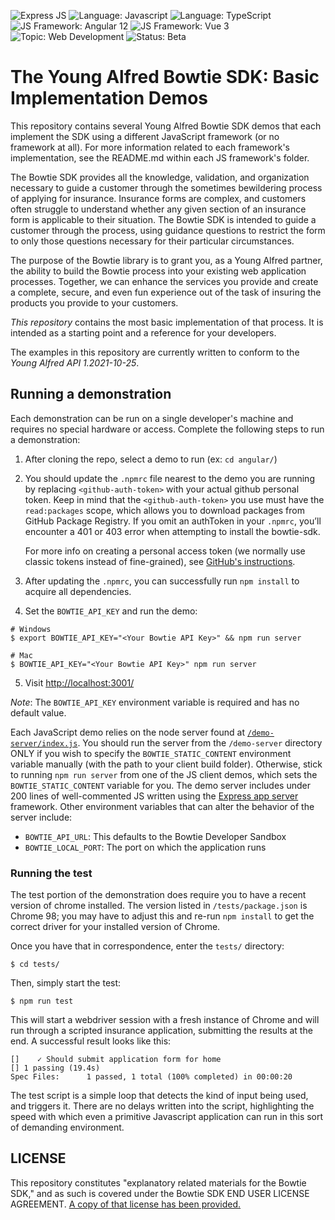 ![Express JS](https://img.shields.io/badge/Express.js-000000?style=for-the-badge&logo=express&logoColor=white)
![Language: Javascript](https://img.shields.io/badge/JavaScript-323330?style=for-the-badge&logo=javascript&logoColor=F7DF1E)
![Language: TypeScript](https://img.shields.io/badge/TypeScript-007ACC?style=for-the-badge&logo=typescript&logoColor=white)
![JS Framework: Angular 12](https://img.shields.io/badge/Angular-DD0031?style=for-the-badge&logo=angular&logoColor=white)
![JS Framework: Vue 3](https://img.shields.io/badge/Vue.js-35495E?style=for-the-badge&logo=vuedotjs&logoColor=4FC08D)
![Topic: Web Development](https://img.shields.io/badge/topic-Web_Development-green.svg)
![Status: Beta](https://img.shields.io/badge/status-Beta-yellow.svg)

# The Young Alfred Bowtie SDK: Basic Implementation Demos

This repository contains several Young Alfred Bowtie SDK demos
that each implement the SDK using a different JavaScript framework
(or no framework at all). For more information related to each
framework's implementation, see the README.md within each JS framework's folder.

The Bowtie SDK provides all the knowledge, validation, and organization
necessary to guide a customer through the sometimes bewildering process
of applying for insurance. Insurance forms are complex, and customers
often struggle to understand whether any given section of an insurance
form is applicable to their situation. The Bowtie SDK is intended to
guide a customer through the process, using guidance questions to
restrict the form to only those questions necessary for their particular
circumstances.

The purpose of the Bowtie library is to grant you, as a Young Alfred
partner, the ability to build the Bowtie process into your existing web
application processes. Together, we can enhance the services you
provide and create a complete, secure, and even fun experience out of
the task of insuring the products you provide to your customers.

_This repository_ contains the most basic implementation of that
process. It is intended as a starting point and a reference for your
developers.

The examples in this repository are currently written to conform to
the _Young Alfred API 1.2021-10-25_.

## Running a demonstration

Each demonstration can be run on a single developer's machine and
requires no special hardware or access. Complete the following
steps to run a demonstration:

1. After cloning the repo, select a demo to run (ex: `cd angular/`)

2. You should update the `.npmrc` file nearest to the
   demo you are running by replacing `<github-auth-token>` with your actual
   github personal token. Keep in mind that the `<github-auth-token>` you use
   must have the `read:packages` scope, which allows you to download packages
   from GitHub Package Registry. If you omit an authToken in your `.npmrc`,
   you’ll encounter a 401 or 403 error when attempting to install the bowtie-sdk.

   For more info on creating a personal access token (we normally use classic
   tokens instead of fine-grained), see [GitHub's instructions](https://docs.github.com/en/authentication/keeping-your-account-and-data-secure/managing-your-personal-access-tokens#creating-a-personal-access-token-classic).

3. After updating the `.npmrc`, you can successfully run `npm install` to acquire all
   dependencies.

4. Set the `BOWTIE_API_KEY` and run the demo:

```shellsession
# Windows
$ export BOWTIE_API_KEY="<Your Bowtie API Key>" && npm run server

# Mac
$ BOWTIE_API_KEY="<Your Bowtie API Key>" npm run server
```

5. Visit [http://localhost:3001/](http://localhost:3001/)

_Note_: The `BOWTIE_API_KEY` environment variable is required and has no default value.

Each JavaScript demo relies on the node server found at [`/demo-server/index.js`](https://github.com/youngalfred/bowtie-sdk/blob/master/demo-server/index.js). You should run the server from the `/demo-server` directory ONLY if you wish to specify the `BOWTIE_STATIC_CONTENT` environment variable manually (with the path to your client build folder). Otherwise, stick to running `npm run server` from one of the JS client demos, which sets the `BOWTIE_STATIC_CONTENT` variable for you. The demo server includes under 200 lines of well-commented JS written using the [Express app server](https://expressjs.com/) framework.
Other environment variables that can alter the behavior of the server
include:

- `BOWTIE_API_URL`: This defaults to the Bowtie Developer Sandbox
- `BOWTIE_LOCAL_PORT`: The port on which the application runs

### Running the test

The test portion of the demonstration does require you to have a recent
version of chrome installed. The version listed in `/tests/package.json` is
Chrome 98; you may have to adjust this and re-run `npm install` to get
the correct driver for your installed version of Chrome.

Once you have that in correspondence, enter the `tests/` directory:

```shellsession
$ cd tests/
```

Then, simply start the test:

```shellsession
$ npm run test
```

This will start a webdriver session with a fresh instance of Chrome and
will run through a scripted insurance application, submitting the
results at the end. A successful result looks like this:

```shell
[]    ✓ Should submit application form for home
[] 1 passing (19.4s)
Spec Files:      1 passed, 1 total (100% completed) in 00:00:20
```

The test script is a simple loop that detects the kind of input being
used, and triggers it. There are no delays written into the script,
highlighting the speed with which even a primitive Javascript
application can run in this sort of demanding environment.

## LICENSE

This repository constitutes "explanatory related materials for the
Bowtie SDK," and as such is covered under the Bowtie SDK END USER
LICENSE AGREEMENT. [A copy of that license has been provided.](./LICENSE.md)
